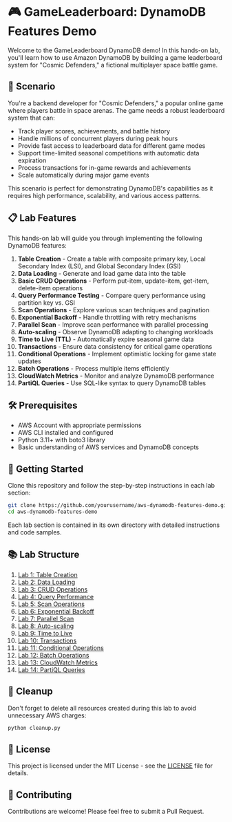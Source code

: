 # 🎮 GameLeaderboard: DynamoDB Features Demo

Welcome to the GameLeaderboard DynamoDB demo! In this hands-on lab, you'll learn how to use Amazon DynamoDB by building a game leaderboard system for "Cosmic Defenders," a fictional multiplayer space battle game.

## 🚀 Scenario

You're a backend developer for "Cosmic Defenders," a popular online game where players battle in space arenas. The game needs a robust leaderboard system that can:

- Track player scores, achievements, and battle history
- Handle millions of concurrent players during peak hours
- Provide fast access to leaderboard data for different game modes
- Support time-limited seasonal competitions with automatic data expiration
- Process transactions for in-game rewards and achievements
- Scale automatically during major game events

This scenario is perfect for demonstrating DynamoDB's capabilities as it requires high performance, scalability, and various access patterns.

## 📋 Lab Features

This hands-on lab will guide you through implementing the following DynamoDB features:

1. **Table Creation** - Create a table with composite primary key, Local Secondary Index (LSI), and Global Secondary Index (GSI)
2. **Data Loading** - Generate and load game data into the table
3. **Basic CRUD Operations** - Perform put-item, update-item, get-item, delete-item operations
4. **Query Performance Testing** - Compare query performance using partition key vs. GSI
5. **Scan Operations** - Explore various scan techniques and pagination
6. **Exponential Backoff** - Handle throttling with retry mechanisms
7. **Parallel Scan** - Improve scan performance with parallel processing
8. **Auto-scaling** - Observe DynamoDB adapting to changing workloads
9. **Time to Live (TTL)** - Automatically expire seasonal game data
10. **Transactions** - Ensure data consistency for critical game operations
11. **Conditional Operations** - Implement optimistic locking for game state updates
12. **Batch Operations** - Process multiple items efficiently
13. **CloudWatch Metrics** - Monitor and analyze DynamoDB performance
14. **PartiQL Queries** - Use SQL-like syntax to query DynamoDB tables

## 🛠️ Prerequisites

- AWS Account with appropriate permissions
- AWS CLI installed and configured
- Python 3.11+ with boto3 library
- Basic understanding of AWS services and DynamoDB concepts

## 🏁 Getting Started

Clone this repository and follow the step-by-step instructions in each lab section:

```bash
git clone https://github.com/yourusername/aws-dynamodb-features-demo.git
cd aws-dynamodb-features-demo
```

Each lab section is contained in its own directory with detailed instructions and code samples.

## 📚 Lab Structure

1. [Lab 1: Table Creation](./01-table-creation/)
2. [Lab 2: Data Loading](./02-data-loading/)
3. [Lab 3: CRUD Operations](./03-crud-operations/)
4. [Lab 4: Query Performance](./04-query-performance/)
5. [Lab 5: Scan Operations](./05-scan-operations/)
6. [Lab 6: Exponential Backoff](./06-exponential-backoff/)
7. [Lab 7: Parallel Scan](./07-parallel-scan/)
8. [Lab 8: Auto-scaling](./08-auto-scaling/)
9. [Lab 9: Time to Live](./09-ttl/)
10. [Lab 10: Transactions](./10-transactions/)
11. [Lab 11: Conditional Operations](./11-conditional-operations/)
12. [Lab 12: Batch Operations](./12-batch-operations/)
13. [Lab 13: CloudWatch Metrics](./13-cloudwatch-metrics/)
14. [Lab 14: PartiQL Queries](./14-query-with-partiQL/)

## 🧹 Cleanup

Don't forget to delete all resources created during this lab to avoid unnecessary AWS charges:

```bash
python cleanup.py
```

## 📝 License

This project is licensed under the MIT License - see the [LICENSE](LICENSE) file for details.

## 🤝 Contributing

Contributions are welcome! Please feel free to submit a Pull Request.
